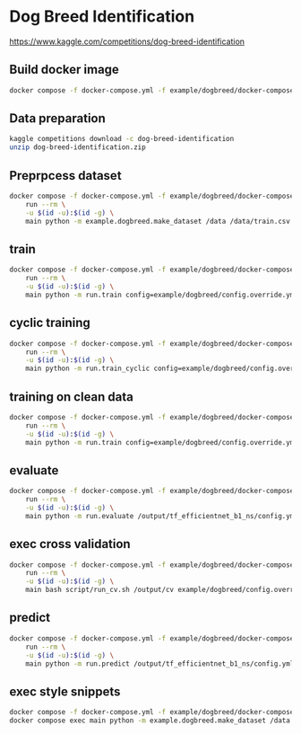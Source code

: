 # Dog Breed Identification
https://www.kaggle.com/competitions/dog-breed-identification


## Build docker image
```bash
docker compose -f docker-compose.yml -f example/dogbreed/docker-compose.override.yml build
```

## Data preparation
```bash
kaggle competitions download -c dog-breed-identification
unzip dog-breed-identification.zip
```

## Preprpcess dataset
```bash
docker compose -f docker-compose.yml -f example/dogbreed/docker-compose.override.yml \
    run --rm \
    -u $(id -u):$(id -g) \
    main python -m example.dogbreed.make_dataset /data /data/train.csv
```

## train
```bash
docker compose -f docker-compose.yml -f example/dogbreed/docker-compose.override.yml \
    run --rm \
    -u $(id -u):$(id -g) \
    main python -m run.train config=example/dogbreed/config.override.yml
```

## cyclic training
```bash
docker compose -f docker-compose.yml -f example/dogbreed/docker-compose.override.yml \
    run --rm \
    -u $(id -u):$(id -g) \
    main python -m run.train_cyclic config=example/dogbreed/config.override.yml ckpt_pth=/output/ckpt/last.ckpt output_dir='/output/${model_name}/o2u'
```

## training on clean data
```bash
docker compose -f docker-compose.yml -f example/dogbreed/docker-compose.override.yml \
    run --rm \
    -u $(id -u):$(id -g) \
    main python -m run.train config=example/dogbreed/config.override.yml o2u_log=/output/o2u/o2u.csv
```

## evaluate
```bash
docker compose -f docker-compose.yml -f example/dogbreed/docker-compose.override.yml \
    run --rm \
    -u $(id -u):$(id -g) \
    main python -m run.evaluate /output/tf_efficientnet_b1_ns/config.yml /output/ckpt/last.ckpt /output/eval.csv
```

## exec cross validation
```bash
docker compose -f docker-compose.yml -f example/dogbreed/docker-compose.override.yml \
    run --rm \
    -u $(id -u):$(id -g) \
    main bash script/run_cv.sh /output/cv example/dogbreed/config.override.yml
```

## predict
```bash
docker compose -f docker-compose.yml -f example/dogbreed/docker-compose.override.yml \
    run --rm \
    -u $(id -u):$(id -g) \
    main python -m run.predict /output/tf_efficientnet_b1_ns/config.yml /output/tf_efficientnet_b1_ns/ckpt/last.ckpt /output/preds.csv /data/test/*.jpg
```

## exec style snippets
```bash
docker compose -f docker-compose.yml -f example/dogbreed/docker-compose.override.yml up -d
docker compose exec main python -m example.dogbreed.make_dataset /data
```